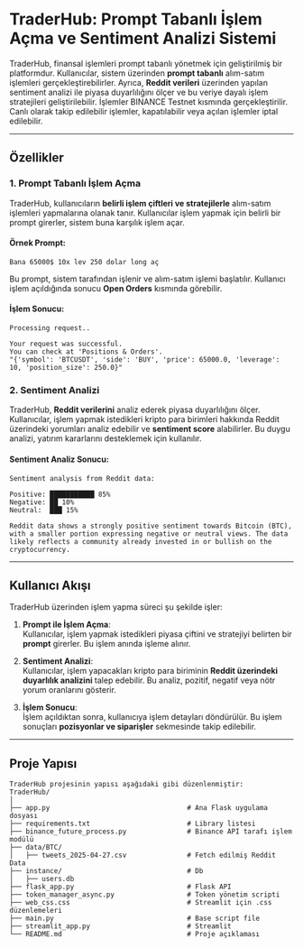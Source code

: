 # TraderHub: Prompt Tabanlı İşlem Açma ve Sentiment Analizi Sistemi

TraderHub, finansal işlemleri prompt tabanlı yönetmek için geliştirilmiş bir platformdur. Kullanıcılar, sistem üzerinden **prompt tabanlı** alım-satım işlemleri gerçekleştirebilirler. Ayrıca, **Reddit verileri** üzerinden yapılan sentiment analizi ile piyasa duyarlılığını ölçer ve bu veriye dayalı işlem stratejileri geliştirilebilir. İşlemler BINANCE Testnet kısmında gerçekleştirilir. Canlı olarak takip edilebilir işlemler, kapatılabilir veya açılan işlemler iptal edilebilir.

---

## Özellikler

### 1. **Prompt Tabanlı İşlem Açma**
TraderHub, kullanıcıların **belirli işlem çiftleri ve stratejilerle** alım-satım işlemleri yapmalarına olanak tanır. Kullanıcılar işlem yapmak için belirli bir prompt girerler, sistem buna karşılık işlem açar. 

#### **Örnek Prompt:**
```
Bana 65000$ 10x lev 250 dolar long aç
```
Bu prompt, sistem tarafından işlenir ve alım-satım işlemi başlatılır. Kullanıcı işlem açıldığında sonucu **Open Orders** kısmında görebilir.

#### **İşlem Sonucu:**
```
Processing request..

Your request was successful.
You can check at 'Positions & Orders'.
"{'symbol': 'BTCUSDT', 'side': 'BUY', 'price': 65000.0, 'leverage': 10, 'position_size': 250.0}"

```
### 2. **Sentiment Analizi**
TraderHub, **Reddit verilerini** analiz ederek piyasa duyarlılığını ölçer. Kullanıcılar, işlem yapmak istedikleri kripto para birimleri hakkında Reddit üzerindeki yorumları analiz edebilir ve **sentiment score** alabilirler. Bu duygu analizi, yatırım kararlarını desteklemek için kullanılır.

#### **Sentiment Analiz Sonucu:**
```
Sentiment analysis from Reddit data:

Positive: ███████████ 85%
Negative: ██ 10%
Neutral:  ███ 15%

Reddit data shows a strongly positive sentiment towards Bitcoin (BTC), with a smaller portion expressing negative or neutral views. The data likely reflects a community already invested in or bullish on the cryptocurrency.
```
---

## Kullanıcı Akışı

TraderHub üzerinden işlem yapma süreci şu şekilde işler:

1. **Prompt ile İşlem Açma**:  
   Kullanıcılar, işlem yapmak istedikleri piyasa çiftini ve stratejiyi belirten bir **prompt** girerler. Bu işlem anında işleme alınır.

2. **Sentiment Analizi**:  
   Kullanıcılar, işlem yapacakları kripto para biriminin **Reddit üzerindeki duyarlılık analizini** talep edebilir. Bu analiz, pozitif, negatif veya nötr yorum oranlarını gösterir.

3. **İşlem Sonucu**:  
   İşlem açıldıktan sonra, kullanıcıya işlem detayları döndürülür. Bu işlem sonuçları **pozisyonlar ve siparişler** sekmesinde takip edilebilir.

---

## Proje Yapısı
```
TraderHub projesinin yapısı aşağıdaki gibi düzenlenmiştir:
TraderHub/
│
├── app.py                                  # Ana Flask uygulama dosyası
├── requirements.txt                        # Library listesi
├── binance_future_process.py               # Binance API tarafı işlem modülü
├── data/BTC/                               
│   ├── tweets_2025-04-27.csv               # Fetch edilmiş Reddit Data
├── instance/                               # Db
│   ├── users.db
├── flask_app.py                            # Flask API
├── token_manager_async.py                  # Token yönetim scripti
├── web_css.css                             # Streamlit için .css düzenlemeleri
├── main.py                                 # Base script file
├── streamlit_app.py                        # Streamlit 
└── README.md                               # Proje açıklaması
```
